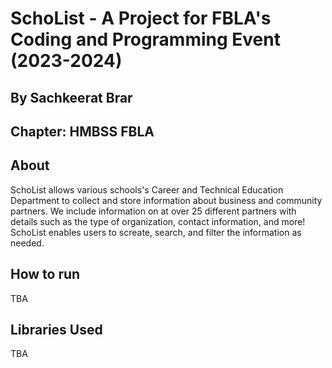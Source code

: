 # SchoList - A Project for FBLA's Coding and Programming Event (2023-2024)
## By Sachkeerat Brar
## Chapter: HMBSS FBLA

## About
SchoList allows various schools's Career and Technical Education Department to collect and store information about business and community partners. We include information on at over 25 different partners with details such as the type of organization, contact information, and more! SchoList enables users to screate, search, and filter the information as needed.

## How to run
TBA

## Libraries Used
TBA